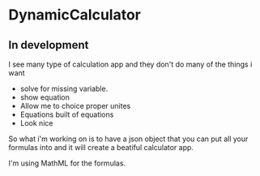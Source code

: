 # DynamicCalculator

## In development

I see many type of calculation app and they don't do many of the things i want
* solve for missing variable. 
* show equation
* Allow me to choice proper unites
* Equations built of equations
* Look nice

So what i'm working on is to have a json object that you can put all your formulas into and it will create a beatiful calculator app.  


I'm using MathML for the formulas. 


